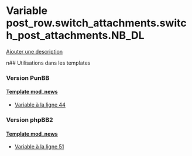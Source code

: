 # Variable post_row.switch_attachments.switch_post_attachments.NB_DL
[Ajouter une description](https://fa-tvars.appspot.com/post_row.switch_attachments.switch_post_attachments.NB_DL)

n## Utilisations dans les templates

### Version PunBB

#### [Template mod_news](punbb/mod_news.md)
* [Variable à la ligne 44](../punbb/mod_news.tpl#L44)

### Version phpBB2

#### [Template mod_news](subsilver/mod_news.md)
* [Variable à la ligne 51](../subsilver/mod_news.tpl#L51)
